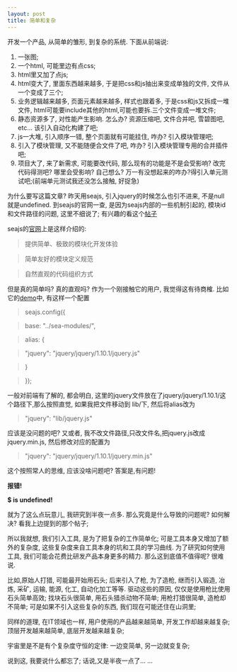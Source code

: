 ```yaml
---
layout: post
title: 简单和复杂
---
```



开发一个产品, 从简单的雏形, 到复杂的系统.
下面从前端说:
1. 一张图;
2. 一个html, 可能里边有点css;
3. html里又加了点js;
4. html变大了, 里面东西越来越多, 于是把css和js抽出来变成单独的文件, 文件从一个变成了三个;
5. 业务逻辑越来越多, 页面元素越来越多, 样式也跟着多, 于是css和js又拆成一堆文件, html可能要include其他的html,可能也要拆.三个文件变成一堆文件;
6. 静态资源多了, 对性能产生影响. 怎么办? 资源压缩吧, 文件合并吧, 雪碧图吧, etc... 该引入自动化构建了吧;
7. js一大堆, 引入顺序一错, 整个页面就有可能挂住, 咋办? 引入模块管理吧;
8. 引入了模块管理, 又不能随便合文件了吧, 咋办? 引入模块管理专用的合并插件吧;
9. 项目大了, 来了新需求, 可能要改代码, 那么现有的功能是不是会受影响? 改完代码得测吧? 哪里会受影响? 自己想么?
万一有没想起来的咋办?得引入单元测试吧;(前端单元测试我还没怎么接触, 好捉急)

为什么要写这篇文章?
昨天用seajs, 引入jquery的时候怎么也引不进来, 不是null就是undefined.
到seajs的官网一查, 是因为seajs内部的一些机制引起的, 模块id和文件路径的问题, 这里不细说了;
有兴趣的看这个<a href="https://github.com/seajs/seajs/issues/930" target="_blank">帖子</a>

seajs的<a href="http://seajs.org/docs/#intro" target="_blank">官网</a>上是这样介绍的:

> 提供简单、极致的模块化开发体验

> 简单友好的模块定义规范

> 自然直观的代码组织方式

但是真的简单吗? 真的直观吗?
作为一个刚接触它的用户, 我觉得这有待商榷.
比如它的<a href="https://github.com/seajs/examples/blob/master/app/hello.html" target="_blank">demo</a>中, 有这样一个配置

> seajs.config({

>  base: "../sea-modules/",

>  alias: {

>    "jquery": "jquery/jquery/1.10.1/jquery.js"

>  }

> });

一般对前端有了解的, 都会明白, 这里的jquery文件放在了jquery/jquery/1.10.1/这个路径下,那么按照直觉, 如果我把文件移动到
lib/下, 然后将alias改为

> "jquery": "lib/jquery.js"

应该是没问题的吧?
又或者, 我不改文件路径,只改文件名,把jquery.js改成jquery.min.js, 然后修改对应的配置为

> "jquery": "jquery/jquery/1.10.1/jquery.min.js"

这个按照常人的思维, 应该没啥问题吧?
答案是,有问题!

**报错!**

**$ is undefined!**

就为了这么点玩意儿, 我研究到半夜一点多.
那么究竟是什么导致的问题呢? 如何解决?
看我上边提到的那个帖子;

所以我就想, 我们引入工具, 是为了把复杂的工作简单化;
可是工具本身又增加了额外的复杂度, 这些复杂度来自工具本身的坑和工具的学习曲线.
为了研究如何使用工具, 我们可能会花费比研发产品本身更多的精力.
那么这到底值不值得呢? 很难说.

比如,原始人打猎, 可能最开始用石头;
后来引入了枪, 为了造枪, 继而引入锻造, 冶炼, 采矿, 运输, 能源, 化工, 自动化加工等等.
驱动这些的原因, 仅仅是使用枪比使用石头简单高效;
找块石头很简单, 用石头猎杀动物不简单;
用枪打猎很简单, 造枪却不简单;
可是如果不引入这些复杂的东西, 我们现在可能还住在山洞里;

同样的道理, 在IT领域也一样, 用户使用的产品越来越简单, 开发工作却越来越复杂;
顶层开发越来越简单, 底层开发越来越复杂;

宇宙里是不是有个复杂度守恒的定律: 一边变简单, 另一边就变复杂;

说到这, 我要说什么都忘了;
话说,又是半夜一点了... ...
